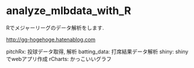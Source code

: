 analyze_mlbdata_with_R
======================

Rでメジャーリーグのデータ解析をします.

http://gg-hogehoge.hatenablog.com


pitchRx: 投球データ取得, 解析
batting_data: 打席結果データ解析
shiny: shinyでwebアプリ作成
rCharts: かっこいいグラフ


